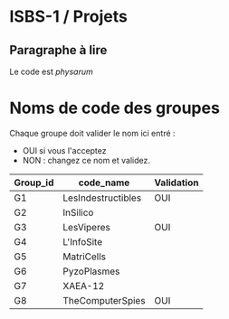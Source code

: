 # ISBS-1 / Projets

## Paragraphe à lire

Le code est _physarum_

# Noms de code des groupes

Chaque groupe doit valider le nom ici entré :

- OUI si vous l'acceptez
- NON : changez ce nom et validez.



| Group_id      | code_name          | Validation |
| ------------- | -------------      | ---        |
| G1            | LesIndestructibles |    OUI     |
| G2            | InSilico           |            |
| G3            | LesViperes         |OUI         |
| G4            | L'InfoSite         |            |
| G5            | MatriCells         |            |
| G6            | PyzoPlasmes        |            |
| G7            | XAEA-12            |            |
| G8            | TheComputerSpies   |      OUI   |
